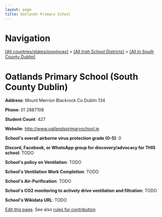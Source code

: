 ```yaml
---
layout: page
title: Oatlands Primary School
---
```

# Navigation

[[All countries/states/provinces]](../../..) > [[All Irish School Districts]](../..) > [[All In South County Dublin]](..)

# Oatlands Primary School (South County Dublin)

**Address**: Mount Merrion Blackrock Co Dublin 134

**Phone**: 01 2887108

**Student Count**: 427

**Website**: <http://www.oatlandsprimaryschool.ie>

**School's overall airborne virus protection grade (0-5)**: 0

**Discord, Facebook, or WhatsApp group for discovery/advocacy for THIS school**: TODO

**School's policy on Ventilation**: TODO

**School's Ventilation Work Completion**: TODO

**School's Air-Purification**: TODO

**School's CO2 monitoring to actively drive ventilation and filtration**: TODO

**School's Wikidata URL**: TODO


[Edit this page](https://github.com/ventilate-schools/Ireland/edit/main/./Dublin_South_County_Dublin/Oatlands_Primary_School.md). See also [rules for contribution](../../../contribution-rules/)